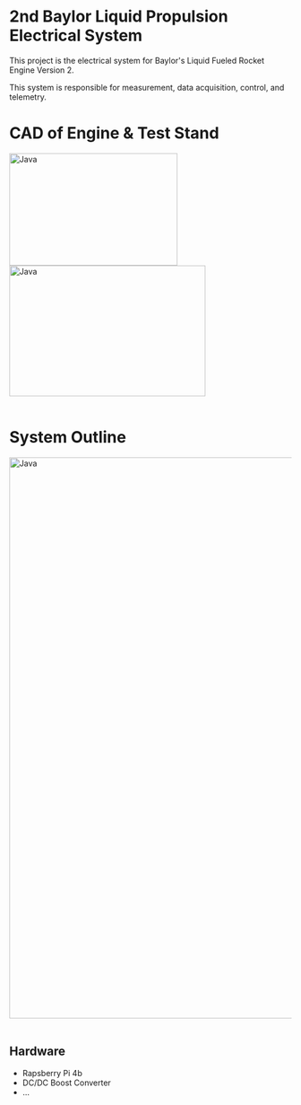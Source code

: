 # 2nd Baylor Liquid Propulsion Electrical System
This project is the electrical system for Baylor's Liquid Fueled Rocket Engine Version 2. 

This system is responsible for measurement, data acquisition, control, and telemetry.

 # CAD of Engine & Test Stand
<img align="left" alt="Java" width="300px" height="200px" src="https://github.com/user-attachments/assets/0762d409-6d7f-403b-9167-cb9592e8b7b2"/>

<img align="middle" alt="Java" width="350px" height="233px" src="https://github.com/user-attachments/assets/c53c416c-6bc9-443c-aba0-f7cb299cf15e"/> <br><br>

# System Outline
<img align="middle" alt="Java" width="1000px"  src="https://github.com/user-attachments/assets/6d497a72-3782-4d06-bbcb-6c12bc6bfab2"/> <br><br>


## Hardware <br>
- Rapsberry Pi 4b
- DC/DC Boost Converter
- ...



    
